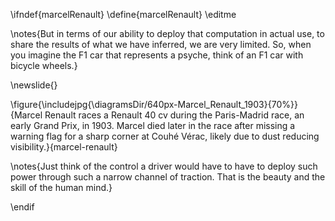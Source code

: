 \ifndef{marcelRenault}
\define{marcelRenault}
\editme

\notes{But in terms of our ability to deploy that computation in actual use, to share the results of what we have inferred, we are very limited. So, when you imagine the F1 car that represents a psyche, think of an F1 car with bicycle wheels.}

\newslide{}

\figure{\includejpg{\diagramsDir/640px-Marcel_Renault_1903}{70%}}{Marcel Renault races a Renault 40 cv during the Paris-Madrid race, an early Grand Prix, in 1903. Marcel died later in the race after missing a warning flag for a sharp corner at Couhé Vérac, likely due to dust reducing visibility.}{marcel-renault}

\notes{Just think of the control a driver would have to have to deploy such power through such a narrow channel of traction. That is the beauty and the skill of the human mind.}

\endif
